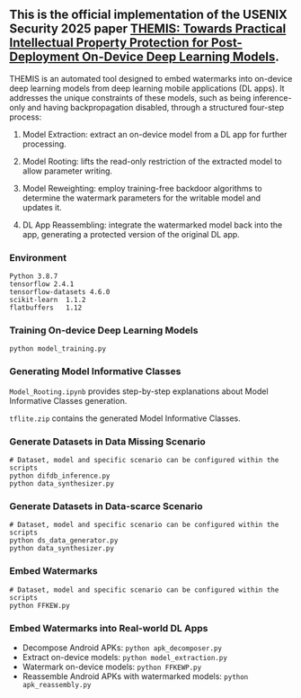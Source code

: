 ## **This is the official implementation of the USENIX Security 2025 paper [THEMIS: Towards Practical Intellectual Property Protection for Post-Deployment On-Device Deep Learning Models]().**

THEMIS is an automated tool designed to embed watermarks into on-device deep learning models from deep learning mobile applications (DL apps). It addresses the unique constraints of these models, such as being inference-only and having backpropagation disabled, through a structured four-step process:

1. Model Extraction: extract an on-device model from a DL app for further processing.

2. Model Rooting: lifts the read-only restriction of the extracted model to allow parameter writing.

3. Model Reweighting: employ training-free backdoor algorithms to determine the watermark parameters for the writable model and updates it.

4. DL App Reassembling: integrate the watermarked model back into the app, generating a protected version of the original DL app.


### Environment
```
Python 3.8.7
tensorflow 2.4.1
tensorflow-datasets 4.6.0
scikit-learn  1.1.2
flatbuffers   1.12
```

### Training On-device Deep Learning Models
```
python model_training.py
```

### Generating Model Informative Classes
`Model_Rooting.ipynb` provides step-by-step explanations about Model Informative Classes generation.

`tflite.zip` contains the generated Model Informative Classes.

### Generate Datasets in Data Missing Scenario
```
# Dataset, model and specific scenario can be configured within the scripts
python difdb_inference.py
python data_synthesizer.py
```

### Generate Datasets in Data-scarce Scenario
```
# Dataset, model and specific scenario can be configured within the scripts
python ds_data_generator.py
python data_synthesizer.py
```

### Embed Watermarks
```
# Dataset, model and specific scenario can be configured within the scripts
python FFKEW.py
```

### Embed Watermarks into Real-world DL Apps
- Decompose Android APKs: `python apk_decomposer.py`
- Extract on-device models: `python model_extraction.py`
- Watermark on-device models: `python FFKEWP.py`
- Reassemble Android APKs with watermarked models: `python apk_reassembly.py`

